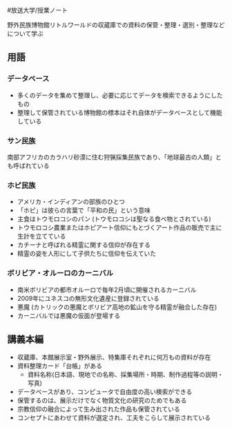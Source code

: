 #放送大学/授業ノート 

野外民族博物館リトルワールドの収蔵庫での資料の保管・整理・選別・整理などについて学ぶ

## 用語

### データベース

- 多くのデータを集めて整理し、必要に応じてデータを検索できるようにしたもの
- 整理して保管されている博物館の標本はそれ自体がデータベースとして機能している

### サン民族

南部アフリカのカラハリ砂漠に住む狩猟採集民族であり、「地球最古の人類」とも呼ばれている

### ホピ民族

- アメリカ・インディアンの部族のひとつ
- 「ホピ」は彼らの言葉で「平和の民」という意味
- 主食はトウモロコシのパン (トウモロコシは聖なる食べ物とされている)
- トウモロコシ農業またはホピアート信仰にもとづくアート作品の販売で主に生計を立てている
- カチーナと呼ばれる精霊に関する信仰が存在する
- 精霊の姿を人形にして子供たちに信仰を伝えていた

### ボリビア・オルーロのカーニバル

- 南米ボリビアの都市オルーロで毎年2月頃に開催されるカーニバル
- 2009年にユネスコの無形文化遺産に登録されている
- 悪魔 (カトリックの悪魔とボリビア高地の鉱山を守る精霊が融合した存在)
- カーニバルでは悪魔の仮面が登場する

## 講義本編

- 収蔵庫、本館展示室・野外展示、特集庫それぞれに何万もの資料が存在
- 資料整理カード「台帳」がある
	- 資料名称(日本語、現地での名称、採集場所・時期、制作過程等の説明・写真)
- データベースがあり、コンピュータで自由度の高い検索ができる
- 保管するのは、展示だけでなく物質文化の研究のためでもある
- 宗教信仰の融合によって生み出された作品も保管されている
- コンセプトにあわせて資料が選定され、工夫をこらして展示されている
